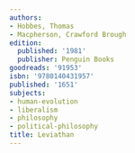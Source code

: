```yaml
---
authors:
- Hobbes, Thomas
- Macpherson, Crawford Brough
edition:
  published: '1981'
  publisher: Penguin Books
goodreads: '91953'
isbn: '9780140431957'
published: '1651'
subjects:
- human-evolution
- liberalism
- philosophy
- political-philosophy
title: Leviathan
---
```


